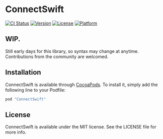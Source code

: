 # ConnectSwift

[![CI Status](http://img.shields.io/travis/getconnect/ConnectSwift.svg?style=flat)](https://travis-ci.org/getconnect/ConnectSwift)
[![Version](https://img.shields.io/cocoapods/v/ConnectSwift.svg?style=flat)](http://cocoapods.org/pods/ConnectSwift)
[![License](https://img.shields.io/cocoapods/l/ConnectSwift.svg?style=flat)](http://cocoapods.org/pods/ConnectSwift)
[![Platform](https://img.shields.io/cocoapods/p/ConnectSwift.svg?style=flat)](http://cocoapods.org/pods/ConnectSwift)

## WIP. 

Still early days for this library, so syntax may change at anytime. 
Contributions from the community are welcomed.

## Installation

ConnectSwift is available through [CocoaPods](http://cocoapods.org). To install
it, simply add the following line to your Podfile:

```ruby
pod "ConnectSwift"
```


## License

ConnectSwift is available under the MIT license. See the LICENSE file for more info.
